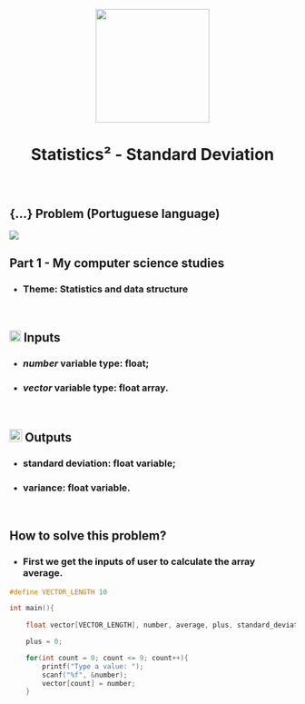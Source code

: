 
<p align="center">
  <img src="https://i.pinimg.com/originals/7d/9b/1d/7d9b1d662b28cd365b33a01a3d0288e1.gif" width=200 />
</p>
  
# <p align="center"> Statistics² - Standard Deviation </p>

<br>

## {...} Problem (Portuguese language)
<img src="https://user-images.githubusercontent.com/59677362/121275985-2ec84280-c8a4-11eb-9581-31a835b1c816.png" />

<p align="left"> 
  <h2>Part 1 - My computer science studies</h2>
</p>

* ### Theme: Statistics and data structure

<br>

## <img src="https://cdn2.iconfinder.com/data/icons/material-line/1024/exit-512.png" width=20 /> Inputs

* ### _number_ variable type: float;
* ### _vector_ variable type: float array.

<br>

## <img src="https://th.bing.com/th/id/OIP.kDv_Lx41hEfjb4i7Cq4VcgHaHa?w=195&h=195&c=7&o=5&pid=1.7" width=22 /> Outputs

* ### __standard deviation__: float variable;
* ### __variance__: float variable.

<br>

## How to solve this problem? 

* ### First we get the inputs of user to calculate the array average.

```C
#define VECTOR_LENGTH 10

int main(){
    
    float vector[VECTOR_LENGTH], number, average, plus, standard_deviation, variance;

    plus = 0;

    for(int count = 0; count <= 9; count++){
        printf("Type a value: ");
        scanf("%f", &number);
        vector[count] = number;
    }
```

